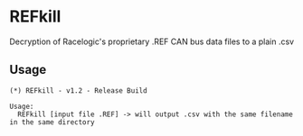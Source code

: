 # REFkill
Decryption of Racelogic's proprietary .REF CAN bus data files to a plain .csv

## Usage
```
(*) REFkill - v1.2 - Release Build

Usage:
  REFkill [input file .REF] -> will output .csv with the same filename in the same directory
```
